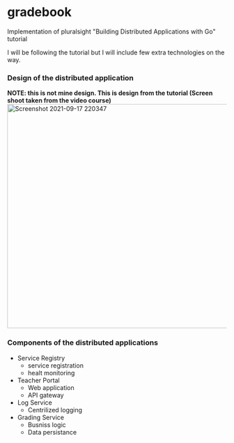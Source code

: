 # gradebook
Implementation of pluralsight "Building Distributed Applications with Go" tutorial

I will be following the tutorial but I will include few extra technologies on the way.

### Design of the distributed application
**NOTE: this is not mine design. This is design from the tutorial (Screen shoot taken from the video course)** 
<img width="514" alt="Screenshot 2021-09-17 220347" src="https://user-images.githubusercontent.com/47518781/133847211-56169b57-1e6f-4a8a-a0b5-9a000ae19876.png">

### Components of the distributed applications
- Service Registry
  - service registration
  - healt monitoring
- Teacher Portal
  - Web application
  - API gateway  
- Log Service
  - Centrilized logging 
- Grading Service 
  - Busniss logic 
  - Data persistance 
